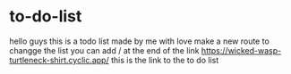 # to-do-list 
hello guys this is a todo list
made by me with love 
make a new route to changge the list 
you can add /<your topic> at the end of the link 
https://wicked-wasp-turtleneck-shirt.cyclic.app/
this is the link to the to do list 
